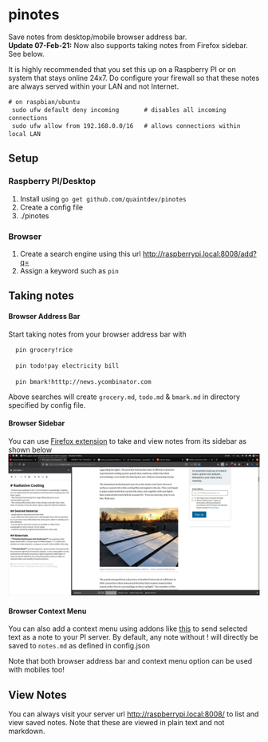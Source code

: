 # pinotes
Save notes from desktop/mobile browser address bar.   
**Update 07-Feb-21:** Now also supports taking notes from Firefox sidebar. See below.

It is highly recommended that you set this up on a Raspberry PI or on system that stays online 24x7. Do configure your firewall so that these notes are always served within your LAN and not Internet.

```
# on raspbian/ubuntu
 sudo ufw default deny incoming       # disables all incoming connections
 sudo ufw allow from 192.168.0.0/16   # allows connections within local LAN
```

## Setup

### Raspberry PI/Desktop
1. Install using `go get github.com/quaintdev/pinotes`
2. Create a config file 
3. ./pinotes

### Browser
1. Create a search engine using this url http://raspberrypi.local:8008/add?q=
2. Assign a keyword such as `pin`

## Taking notes
#### Browser Address Bar
Start taking notes from your browser address bar with

```
  pin grocery!rice

  pin todo!pay electricity bill

  pin bmark!htttp://news.ycombinator.com

```
Above searches will create `grocery.md`, `todo.md` & `bmark.md` in directory specified by config file.  

#### Browser Sidebar
You can use [Firefox extension](https://github.com/quaintdev/pinotes-browser-ext/) to take and view notes from its sidebar as shown below
![](https://github.com/quaintdev/pinotes-browser-ext/blob/master/screenshot.jpg)

#### Browser Context Menu
You can also add a context menu using addons like [this](https://addons.mozilla.org/en-US/firefox/addon/context-search-we/) to send selected text as a note to your PI server. By default, any note without ! will directly be saved to `notes.md` as defined in config.json

Note that both browser address bar and context menu option can be used with mobiles too!

## View Notes
You can always visit your server url http://raspberrypi.local:8008/ to list and view saved notes. Note that these are viewed in plain text and not markdown.

